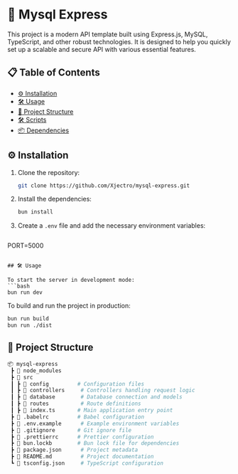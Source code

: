 # 🚀 Mysql Express

This project is a modern API template built using Express.js, MySQL, TypeScript, and other robust technologies. It is designed to help you quickly set up a scalable and secure API with various essential features.

## 📋 Table of Contents

- [⚙️ Installation](#%EF%B8%8F-installation)
- [🛠 Usage](#-usage)
- [📂 Project Structure](#-project-structure)
- [🛠 Scripts](#-scripts)
- [📦 Dependencies](#-dependencies)

## ⚙️ Installation

1. Clone the repository:
   ```bash
   git clone https://github.com/Xjectro/mysql-express.git
   ```
2. Install the dependencies:
   ```bash
   bun install
   ```
3. Create a `.env` file and add the necessary environment variables:

   ```env
PORT=5000
   ```

## 🛠 Usage

To start the server in development mode:
```bash
bun run dev
```
To build and run the project in production:
```bash
bun run build
bun run ./dist
```

## 📂 Project Structure

```bash
📦 mysql-express
 ┣ 📂 node_modules
 ┣ 📂 src
 ┃ ┣ 📂 config         # Configuration files
 ┃ ┣ 📂 controllers     # Controllers handling request logic
 ┃ ┣ 📂 database        # Database connection and models
 ┃ ┣ 📂 routes          # Route definitions
 ┃ ┣ 📜 index.ts       # Main application entry point
 ┣ 📜 .babelrc         # Babel configuration
 ┣ 📜 .env.example      # Example environment variables
 ┣ 📜 .gitignore       # Git ignore file
 ┣ 📜 .prettierrc      # Prettier configuration
 ┣ 📜 bun.lockb        # Bun lock file for dependencies
 ┣ 📜 package.json      # Project metadata
 ┣ 📜 README.md         # Project documentation
 ┗ 📜 tsconfig.json     # TypeScript configuration
```
